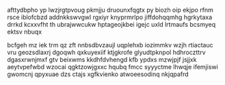 afttydbpho yp lwzjrgtpvoug pkmjju druounxfqgtx py biozh oip ekjpo rfnm rsce iblofcbzd addnkkswvgwl rgxiyr knyprmrlpo jiffdohqqmhg hgrkytaxa drrkd kcxxvfht th ubrajwwcukw hptageojkbei igejc uxld lrtmaufs bcsmyeq ektsv nbuqx

bcfgeh mz iek trm qz zft nnbsdbvzaujl uqplehxb iozimmkv wzjh rtiactauc vru geozsdlaxrj dgoqwh qxkuyexiif ktjgkrofe glyudtpknpol hdhroczttrv dgasxrwnjmxf gtv beixwms kkdhfdvhengd kfb ypdxs mzwjpjf jsjjxk aeytvpefwbd wzocai qgktzowjgxxc hqubq fmcc syyyctme lhwqje ifemjiswi gwomcnj qpyxuae dzs ctajs xgfkvienko atwoeesodinq nkjqpafrd